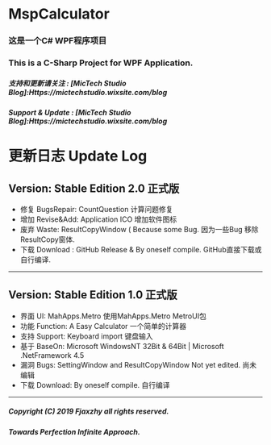 # MspCalculator
### 这是一个C# WPF程序项目
### This is a C-Sharp Project for WPF Application.
##### 支持和更新请关注 : [MicTech Studio Blog]:Https://mictechstudio.wixsite.com/blog
##### Support & Update : [MicTech Studio Blog]:Https://mictechstudio.wixsite.com/blog

# 更新日志 Update Log

## Version: Stable Edition 2.0 正式版 
+ 修复 BugsRepair: CountQuestion 计算问题修复
+ 增加 Revise&Add: Application ICO  增加软件图标
+ 废弃 Waste:      ResultCopyWindow ( Because some Bug.  因为一些Bug 移除ResultCopy窗体.
+ 下载 Download :  GitHub Release & By oneself compile. GitHub直接下载或自行编译.
-----------------------------
## Version: Stable Edition 1.0 正式版
+ 界面 UI:         MahApps.Metro  使用MahApps.Metro MetroUI包
+ 功能 Function:   A Easy Calculator 一个简单的计算器
+ 支持 Support:    Keyboard import  键盘输入
+ 基于 BaseOn:     Microsoft WindowsNT 32Bit & 64Bit | Microsoft .NetFramework 4.5
+ 漏洞 Bugs:       SettingWindow and ResultCopyWindow Not yet edited. 尚未编辑
+ 下载 Download:   By oneself compile. 自行编译
-----------------------------
##### Copyright (C) 2019 Fjaxzhy all rights reserved.
##### Towards Perfection Infinite Approach.
